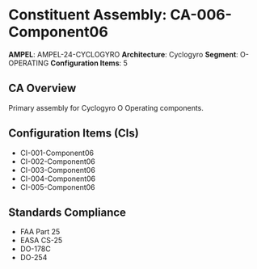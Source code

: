 # Constituent Assembly: CA-006-Component06

**AMPEL**: AMPEL-24-CYCLOGYRO
**Architecture**: Cyclogyro
**Segment**: O-OPERATING
**Configuration Items**: 5

## CA Overview
Primary assembly for Cyclogyro O Operating components.

## Configuration Items (CIs)
- CI-001-Component06
- CI-002-Component06
- CI-003-Component06
- CI-004-Component06
- CI-005-Component06

## Standards Compliance
- FAA Part 25
- EASA CS-25
- DO-178C
- DO-254
